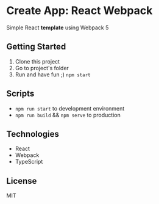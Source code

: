 # Create App: React Webpack

Simple React **template** using Webpack 5

## Getting Started

1. Clone this project
2. Go to project's folder
3. Run and have fun ;) `npm start`

## Scripts

- `npm run start` to development environment
- `npm run build` && `npm serve` to production

## Technologies

- React
- Webpack
- TypeScript

## License

MIT
